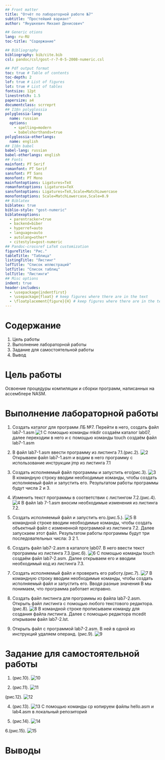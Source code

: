 ```yaml
---
## Front matter
title: "Отчёт по лабораторной работе №7"
subtitle: "Простейший вариант"
author: "Янушкевич Михаил Денисович"

## Generic otions
lang: ru-RU
toc-title: "Содержание"

## Bibliography
bibliography: bib/cite.bib
csl: pandoc/csl/gost-r-7-0-5-2008-numeric.csl

## Pdf output format
toc: true # Table of contents
toc-depth: 2
lof: true # List of figures
lot: true # List of tables
fontsize: 12pt
linestretch: 1.5
papersize: a4
documentclass: scrreprt
## I18n polyglossia
polyglossia-lang:
  name: russian
  options:
	- spelling=modern
	- babelshorthands=true
polyglossia-otherlangs:
  name: english
## I18n babel
babel-lang: russian
babel-otherlangs: english
## Fonts
mainfont: PT Serif
romanfont: PT Serif
sansfont: PT Sans
monofont: PT Mono
mainfontoptions: Ligatures=TeX
romanfontoptions: Ligatures=TeX
sansfontoptions: Ligatures=TeX,Scale=MatchLowercase
monofontoptions: Scale=MatchLowercase,Scale=0.9
## Biblatex
biblatex: true
biblio-style: "gost-numeric"
biblatexoptions:
  - parentracker=true
  - backend=biber
  - hyperref=auto
  - language=auto
  - autolang=other*
  - citestyle=gost-numeric
## Pandoc-crossref LaTeX customization
figureTitle: "Рис."
tableTitle: "Таблица"
listingTitle: "Листинг"
lofTitle: "Список иллюстраций"
lotTitle: "Список таблиц"
lolTitle: "Листинги"
## Misc options
indent: true
header-includes:
  - \usepackage{indentfirst}
  - \usepackage{float} # keep figures where there are in the text
  - \floatplacement{figure}{H} # keep figures where there are in the text
---
```



# Содержание
1. Цель работы
2. Выполнение лабораторной работы
3. Задание для самостоятельной работы
4. Вывод

# Цель работы

Освоение процедуры компиляции и сборки программ, написанных на ассемблере NASM.

# Выполнение лабораторной работы
1. Создать каталог для программ ЛБ №7. Перейти в него, создать файл lab7-1.asm
![1](image/1.png)
С помощью команды mkdir создаём каталог lab07, далее переходим в него и с помощью команды touch создаём файл lab7-1.asm

2. В файл lab7-1.asm ввести программу из листинга 7.1.(рис.2).
![2](image/2.png)
Открываем файл lab7-1.asm и водим в него программу с использование инструкции jmp из листинга 7.1 

3. Создать исполняемый файл программы и запустить его(рис.3).
![3](image/3.png)
В командную строку вводим необходимые команды, чтобы создать исполняемый файл и запустить его. Результатом работы программы будут числа 2 и 3.

4. Изменить текст программы в соответствии с листингом 7.2.(рис.4).
![4](image/4.png)
В файл lab 7-1.asm вносим необходимые изменения из листинга 7.2.

5. Создать исполняемый файл и запустить его.(рис.5.).
![5](image/5.png)
В командной строке вводим необходимые команды, чтобы создать объектный файл с измененной программой из листинга 7.2. Далее запускаем этот файл. Результатом работы программы будут три последовательных числа: 3 2 1. 

6. Создать файл lab7-2.asm  в каталоге lab07. В него ввести текст программы из листинга 7.3.(рис.6).
![6](image/6.png)
С помощью команды touch создаём файл lab7-2.asm. Далее открываем его и вводим необходимый код из листинга 7.3.

7. Создать исполняемый файл и проверить его работу.(рис.7).
![7](image/7.png)
В командную строку вводим необходимые команды, чтобы создать исполняемый файл и запустить его. Вводя разные значения В мы понимаем, что программа работает исправно.

8. Создать файл листинга  для программы из файла lab7-2.asm. Открыть файл листинга с помощью любого текстового редактора.(рис.8).
![8](image/8.png)
В командной строке прописываем команду для создания файла листинга. Далее с помощью редактора mcedit открываем файл lab7-2.lst.



9. Открыть файл с программой lab7-2.asm. В ней в одной из инструкций удаляем операнд. (рис.9).
![9](image/9.png)


# Задание для самостоятельной работы

1. (рис.10).
![10](image/10.png)


2. (рис.11).
![11](image/11.png)

(рис.12).
![12](image/12.png)


4. (рис.13).
![13](image/13.png)
С помощью команды cp копируем файлы hello.asm и lab4.asm в локальный репозиторий

5. (рис.14).
![14](image/14.png)


6.(рис.15).
![15](image/15.png)

# Выводы



